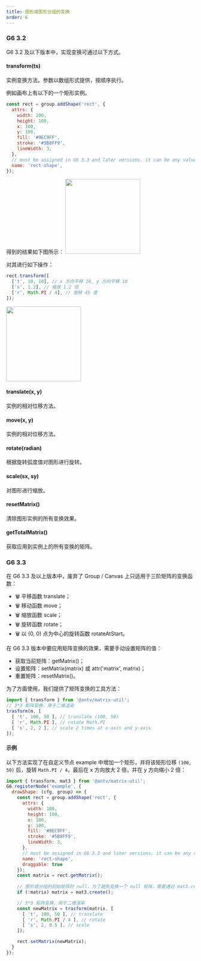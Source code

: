 ```yaml
---
title: 图形或图形分组的变换
order: 6
---
```


### G6 3.2

G6 3.2 及以下版本中，实现变换可通过以下方式。

#### transform(ts)

实例变换方法。参数以数组形式提供，按顺序执行。

例如画布上有以下的一个矩形实例。

```javascript
const rect = group.addShape('rect', {
  attrs: {
    width: 100,
    height: 100,
    x: 100,
    y: 100,
    fill: '#9EC9FF',
    stroke: '#5B8FF9',
    lineWidth: 3,
  },
  // must be assigned in G6 3.3 and later versions. it can be any value you want
  name: 'rect-shape',
});
```

得到的结果如下图所示： <img src='https://gw.alipayobjects.com/mdn/rms_f8c6a0/afts/img/A*lkUoTp5xXmoAAAAAAAAAAABkARQnAQ' width='200' />

对其进行如下操作：

```javascript
rect.transform([
  ['t', 10, 10], // x 方向平移 10, y 方向平移 10
  ['s', 1.2], // 缩放 1.2 倍
  ['r', Math.PI / 4], // 旋转 45 度
]);
```

<img src='https://gw.alipayobjects.com/mdn/rms_f8c6a0/afts/img/A*jN3HQbHZ4dIAAAAAAAAAAABkARQnAQ' width='200' />

#### translate(x, y)

实例的相对位移方法。

#### move(x, y)

实例的相对位移方法。

#### rotate(radian)

根据旋转弧度值对图形进行旋转。

#### scale(sx, sy)

对图形进行缩放。

#### resetMatrix()

清除图形实例的所有变换效果。

#### getTotalMatrix()

获取应用到实例上的所有变换的矩阵。

### G6 3.3

在 G6 3.3 及以上版本中，废弃了 Group / Canvas 上只适用于三阶矩阵的变换函数：

- 🗑 平移函数 translate；
- 🗑 移动函数 move；
- 🗑 缩放函数 scale；
- 🗑 旋转函数 rotate；
- 🗑 以 (0, 0) 点为中心的旋转函数 rotateAtStart。

在 G6 3.3 版本中要应用矩阵变换的效果，需要手动设置矩阵的值：
- 获取当前矩阵：getMatrix()；
- 设置矩阵：setMatrix(matrix) 或 attr('matrix', matrix)； 
- 重置矩阵：resetMatrix()。

为了方面使用，我们提供了矩阵变换的工具方法：

```javascript
import { transform } from '@antv/matrix-util';
// 3*3 矩阵变换，用于二维渲染
trasform(m, [
  [ 't', 100, 50 ], // translate (100, 50)
  [ 'r', Math.PI ], // rotate Math.PI
  [ 's', 2, 2 ], // scale 2 times at x-axis and y-axis
]);
```

#### 示例
以下方法实现了在自定义节点 example 中增加一个矩形，并将该矩形位移 `(100, 50)` 后，旋转 `Math.PI / 4`，最后在 x 方向放大 2 倍，并在 y 方向缩小 2 倍：

```javascript
import { transform, mat3 } from '@antv/matrix-util';
G6.registerNode('example', {
  drawShape: (cfg, group) => {
    const rect = group.addShape('rect', {
      attrs: {
        width: 100,
        height: 100,
        x: 100,
        y: 100,
        fill: '#9EC9FF',
        stroke: '#5B8FF9',
        lineWidth: 3,
      },
      // must be assigned in G6 3.3 and later versions. it can be any value you want
      name: 'rect-shape',
      draggable: true
    });
    const matrix = rect.getMatrix();
    
    // 图形或分组的初始矩阵时 null，为了避免变换一个 null 矩阵，需要通过 mat3.create() 将其初始化为单位矩阵
    if (!matrix) matrix = mat3.create();

    // 3*3 矩阵变换，用于二维渲染
    const newMatrix = trasform(matrix, [
      [ 't', 100, 50 ], // translate
      [ 'r', Math.PI / 4 ], // rotate
      [ 's', 2, 0.5 ], // scale
    ]);

    rect.setMatrix(newMatrix);
  }
});
```
